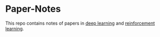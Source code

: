 # Paper-Notes

This repo contains notes of papers in [deep learning](https://github.com/txzhao/Paper-Notes/tree/master/DL) and [reinforcement learning](https://github.com/txzhao/Paper-Notes/tree/master/RL).
